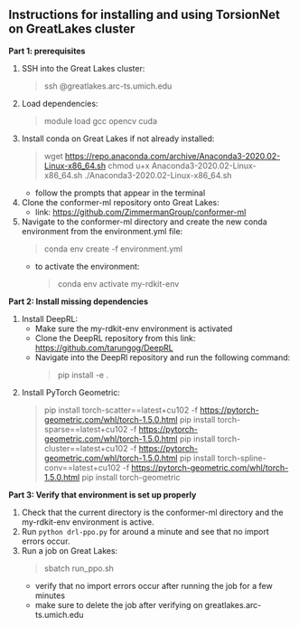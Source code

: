 ## Instructions for installing and using TorsionNet on GreatLakes cluster

**Part 1: prerequisites**
1. SSH into the Great Lakes cluster:
    > ssh <username>@greatlakes.arc-ts.umich.edu
2. Load dependencies:
    > module load gcc opencv cuda
3. Install conda on Great Lakes if not already installed:
    > wget https://repo.anaconda.com/archive/Anaconda3-2020.02-Linux-x86_64.sh
    > chmod u+x Anaconda3-2020.02-Linux-x86_64.sh
    > ./Anaconda3-2020.02-Linux-x86_64.sh
    - follow the prompts that appear in the terminal
4. Clone the conformer-ml repository onto Great Lakes:
    - link: https://github.com/ZimmermanGroup/conformer-ml
5. Navigate to the conformer-ml directory and create the new conda environment from the environment.yml file:
    > conda env create -f environment.yml
    - to activate the environment:
        > conda env activate my-rdkit-env

**Part 2: Install missing dependencies**
1. Install DeepRL:
    - Make sure the my-rdkit-env environment is activated
    - Clone the DeepRL repository from this link: https://github.com/tarungog/DeepRL
    - Navigate into the DeepRl repository and run the following command:
        > pip install -e .
2. Install PyTorch Geometric:
    > pip install torch-scatter==latest+cu102 -f https://pytorch-geometric.com/whl/torch-1.5.0.html
    > pip install torch-sparse==latest+cu102 -f https://pytorch-geometric.com/whl/torch-1.5.0.html
    > pip install torch-cluster==latest+cu102 -f https://pytorch-geometric.com/whl/torch-1.5.0.html
    > pip install torch-spline-conv==latest+cu102 -f https://pytorch-geometric.com/whl/torch-1.5.0.html
    > pip install torch-geometric
    
**Part 3: Verify that environment is set up properly**
1. Check that the current directory is the conformer-ml directory and the my-rdkit-env environment is active.
2. Run `python drl-ppo.py` for around a minute and see that no import errors occur.
3. Run a job on Great Lakes:
    > sbatch run_ppo.sh
    - verify that no import errors occur after running the job for a few minutes
    - make sure to delete the job after verifying on greatlakes.arc-ts.umich.edu
